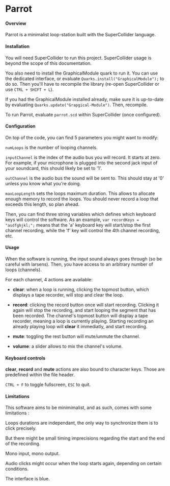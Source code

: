 # Parrot

#### Overview

Parrot is a minimalist loop-station built with the SuperCollider language.

#### Installation

You will need SuperCollider to run this project. SuperCollider usage is beyond the scope of this documentation.

You also need to install the GraphicalModule quark to run it. You can use the dedicated interface, or evaluate `Quarks.install("GraphicalModule");` to do so. Then you'll have to recompile the library (re-open SuperCollider or use `CTRL + SHIFT + L`).

If you had the GraphicalModule installed already, make sure it is up-to-date by evaluating `Quarks.update("Grapgical-Module")`. Then, recompile.

To run Parrot, evaluate `parrot.scd` within SuperCollider (once configured).

#### Configuration

On top of the code, you can find 5 parameters you might want to modify:

`numLoops` is the number of looping channels.

`inputChannel` is the index of the audio bus you will record. It starts at zero. For example, if your microphone is plugged into the second jack input of your soundcard, this should likely be set to '1'.

`outChannel` is the audio bus the sound will be sent to. This should stay at '0' unless you know what you're doing.

`maxLoopLength` sets the loops maximum duration. This allows to allocate enough memory to record the loops. You should never record a loop that exceeds this length, so plan ahead.

Then, you can find three string variables which defines which keyboard keys will control the software. As an example, `var recordKeys = "asdfghjkl;";` means that the 'a' keyboard key will start/stop the first channel recording, while the 'f' key will control the 4th channel recording, etc.

#### Usage

When the software is running, the input sound always goes through (so be careful with larsens). Then, you have access to an arbitrary number of loops (channels).

For each channel, 4 actions are available:

- **clear**: when a loop is running, clicking the topmost button, which displays a tape recorder, will stop and clear the loop.

- **record**: clicking the record button once will start recording. Clicking it again will stop the recording, and start looping the segment that has been recorded. The channel's topmost button will display a tape recorder, meaning a loop is currently playing. Starting recording an already playing loop will **clear** it immediatly, and start recording.

- **mute**: toggling the rest button will mute/unmute the channel.

- **volume**: a slider allows to mix the channel's volume.

#### Keyboard controls

**clear**, **record** and **mute** actions are also bound to character keys. Those are predefined within the file header.

`CTRL + F` to toggle fullscreen, `ESC` to quit.

#### Limitations

This software aims to be minimimalist, and as such, comes with some limitations :

Loops durations are independant, the only way to synchronize them is to click precisely.

But there might be small timing imprecisions regarding the start and the end of the recording.

Mono input, mono output.

Audio clicks might occur when the loop starts again, depending on certain conditions.

The interface is blue.